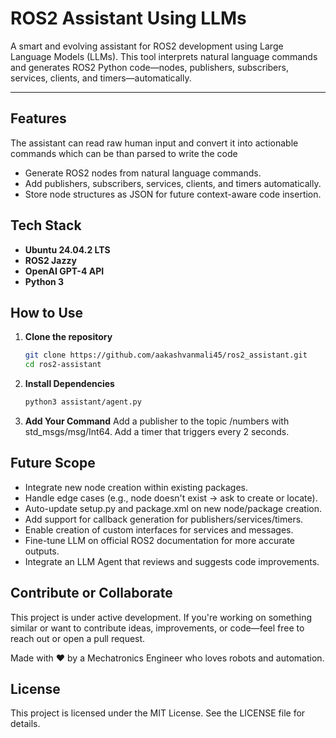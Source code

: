 # ROS2 Assistant Using LLMs

A smart and evolving assistant for ROS2 development using Large Language Models (LLMs). This tool interprets natural language commands and generates ROS2 Python code—nodes, publishers, subscribers, services, clients, and timers—automatically. 


---

## Features

The assistant can read raw human input and convert it into actionable commands which can be than parsed to write the code

- Generate ROS2 nodes from natural language commands.
- Add publishers, subscribers, services, clients, and timers automatically.
- Store node structures as JSON for future context-aware code insertion.




## Tech Stack

- **Ubuntu 24.04.2 LTS**
- **ROS2 Jazzy**
- **OpenAI GPT-4 API**
- **Python 3**



## How to Use

1. **Clone the repository**
   ```bash
   git clone https://github.com/aakashvanmali45/ros2_assistant.git
   cd ros2-assistant

2. **Install Dependencies**
   ```bash
   python3 assistant/agent.py

3. **Add Your Command**
   Add a publisher to the topic /numbers with std_msgs/msg/Int64.
   Add a timer that triggers every 2 seconds.

## Future Scope

- Integrate new node creation within existing packages.
- Handle edge cases (e.g., node doesn't exist → ask to create or locate).
- Auto-update setup.py and package.xml on new node/package creation.
- Add support for callback generation for publishers/services/timers.
- Enable creation of custom interfaces for services and messages.
- Fine-tune LLM on official ROS2 documentation for more accurate outputs.
- Integrate an LLM Agent that reviews and suggests code improvements.

## Contribute or Collaborate

This project is under active development. If you're working on something similar or want to contribute ideas, improvements, or code—feel free to reach out or open a pull request.

Made with ❤️ by a Mechatronics Engineer who loves robots and automation.



## License

This project is licensed under the MIT License. See the LICENSE file for details.

   
